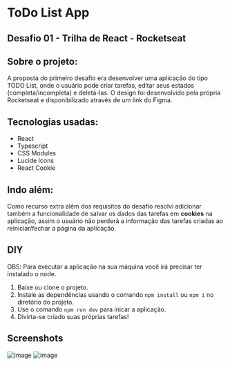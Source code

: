 # ToDo List App
## Desafio 01 - Trilha de React - Rocketseat

## Sobre o projeto:

A proposta do primeiro desafio era desenvolver uma aplicação do tipo TODO List, onde o usuário pode criar tarefas, editar seus estados (completa/incompleta) e deletá-las. O design foi desenvolvido pela própria Rocketseat e disponibilizado através de um link do Figma.

## Tecnologias usadas:

- React
- Typescript
- CSS Modules
- Lucide Icons
- React Cookie

## Indo além:

Como recurso extra além dos requisitos do desafio resolvi adicionar também a funcionalidade de salvar os dados das tarefas em <strong>cookies</strong> na aplicação, assim o usuário não perderá a informação das tarefas criadas ao reiniciar/fechar a página da aplicação.

## DIY

OBS: Para executar a aplicação na sua máquina você irá precisar ter instalado o node.

1. Baixe ou clone o projeto.
2. Instale as dependências usando o comando `npm install` ou `npm i` no diretório do projeto.
3. Use o comando `npm run dev` para inicar a aplicação.
4. Divirta-se criado suas próprias tarefas!

## Screenshots

![image](https://github.com/kauecdev/todo-list-app-react-ts/assets/61801350/57fa7de8-0fe3-4b85-adb0-8f48522459b8)
![image](https://github.com/kauecdev/todo-list-app-react-ts/assets/61801350/1e7dbe16-6a49-4371-b36e-23b7437331aa)
